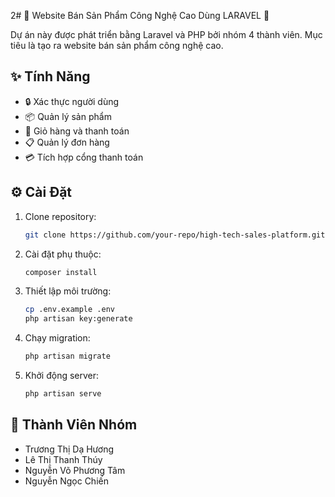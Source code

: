 2# 🌟 Website Bán Sản Phẩm Công Nghệ Cao Dùng LARAVEL 🌟

Dự án này được phát triển bằng Laravel và PHP bởi nhóm 4 thành viên. Mục tiêu là tạo ra website bán sản phẩm công nghệ cao.

## ✨ Tính Năng

- 🔒 Xác thực người dùng
- 📦 Quản lý sản phẩm
- 🛒 Giỏ hàng và thanh toán
- 📋 Quản lý đơn hàng
- 💳 Tích hợp cổng thanh toán

## ⚙️ Cài Đặt

1. Clone repository:
    ```bash
    git clone https://github.com/your-repo/high-tech-sales-platform.git
    ```

2. Cài đặt phụ thuộc:
    ```bash
    composer install
    ```

3. Thiết lập môi trường:
    ```bash
    cp .env.example .env
    php artisan key:generate
    ```

4. Chạy migration:
    ```bash
    php artisan migrate
    ```

5. Khởi động server:
    ```bash
    php artisan serve
    ```

## 👥 Thành Viên Nhóm

- Trương Thị Dạ Hương
- Lê Thị Thanh Thúy
- Nguyễn Võ Phương Tâm
- Nguyễn Ngọc Chiến
